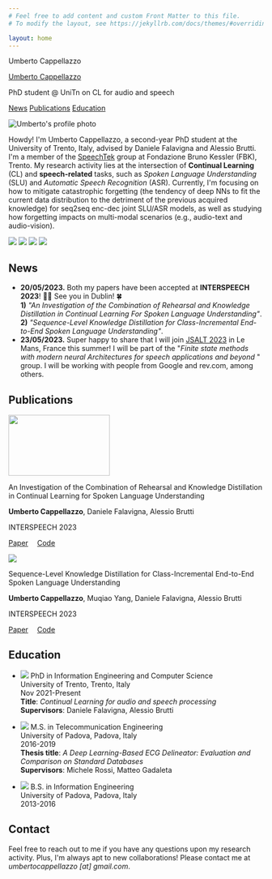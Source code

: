 ```yaml
---
# Feel free to add content and custom Front Matter to this file.
# To modify the layout, see https://jekyllrb.com/docs/themes/#overriding-theme-defaults

layout: home
---
```


Umberto Cappellazzo  

<!---

mark{ background-color:#c0ffc8; } .border-highlight{ border:2px dashed red; padding:0.03em 0.25em; } li{ margin: 10px 0; }
-->
[Umberto Cappellazzo](/)


PhD student @ UniTn on CL for audio and speech

[News](/#news) [Publications](/#publications) [Education](/#education)

![Umberto's profile photo](./images/profile.jpeg)

Howdy! I'm Umberto Cappellazzo, a second-year PhD student at the University of Trento, Italy, advised by Daniele Falavigna and Alessio Brutti. I'm a member of the [SpeechTek](https://speechtek.fbk.eu/) group at Fondazione Bruno Kessler (FBK), Trento. My research activity lies at the intersection of **Continual Learning** (CL) and **speech-related** tasks, such as _Spoken Language Understanding_ (SLU) and _Automatic Speech Recognition_ (ASR). Currently, I'm focusing on how to mitigate catastrophic forgetting (the tendency of deep NNs to fit the current data distribution to the detriment of the previous acquired knowledge) for seq2seq enc-dec joint SLU/ASR models, as well as studying how forgetting impacts on multi-modal scenarios (e.g., audio-text and audio-vision).

[![](./images/email_icon.png)](mailto:umbertocappellazzo@gmail.com) [![](./images/linkedin_icon.png)](https://www.linkedin.com/in/umberto-cappellazzo-116093150/") [![](./images/google_scholar_icon.png)](https://scholar.google.com/citations?user=z7zK5S0AAAAJ&hl=en) [![](./images/github_icon.png)](https://github.com/umbertocappellazzo)

News
----

*   **20/05/2023.** Both my papers have been accepted at **INTERSPEECH 2023**! 🚀🚀 See you in Dublin! 🍀  
    **1)** _"An Investigation of the Combination of Rehearsal and Knowledge Distillation in Continual Learning For Spoken Language Understanding"_.  
    **2)** _"Sequence-Level Knowledge Distillation for Class-Incremental End-to-End Spoken Language Understanding"_.
*   **23/05/2023.** Super happy to share that I will join [JSALT 2023](https://jsalt2023.univ-lemans.fr/en/index.html) in Le Mans, France this summer! I will be part of the "_Finite state methods with modern neural Architectures for speech applications and beyond_ " group. I will be working with people from Google and rev.com, among others.

Publications
------------

  


<img src="./images/FSC_CL.png" width="200" height="120">

An Investigation of the Combination of Rehearsal and Knowledge Distillation in Continual Learning for Spoken Language Understanding

**Umberto Cappellazzo**, Daniele Falavigna, Alessio Brutti

INTERSPEECH 2023

[Paper](https://arxiv.org/abs/2211.08161)  [Code](https://github.com/umbertocappellazzo/CL_SLU) 

  
  

![](./images/IS_slurp.png)

Sequence-Level Knowledge Distillation for Class-Incremental End-to-End Spoken Language Understanding

**Umberto Cappellazzo**, Muqiao Yang, Daniele Falavigna, Alessio Brutti

INTERSPEECH 2023

[Paper](https://arxiv.org/abs/2305.13899)  [Code](https://github.com/umbertocappellazzo/SLURP-SeqKD) 

Education
---------

*   ![](./images/unitn_logo.png) PhD in Information Engineering and Computer Science  
    University of Trento, Trento, Italy  
    Nov 2021-Present  
    **Title**: _Continual Learning for audio and speech processing_  
    **Supervisors**: Daniele Falavigna, Alessio Brutti  
    
  
*   ![](./images/logo_unipd.png) M.S. in Telecommunication Engineering  
    University of Padova, Padova, Italy  
    2016-2019  
    **Thesis title**: _A Deep Learning-Based ECG Delineator: Evaluation and Comparison on Standard Databases_  
    **Supervisors**: Michele Rossi, Matteo Gadaleta
  
*   ![](./images/logo_unipd.png) B.S. in Information Engineering  
    University of Padova, Padova, Italy  
    2013-2016  
    
  

Contact
-------

Feel free to reach out to me if you have any questions upon my research activity. Plus, I'm always apt to new collaborations! Please contact me at _umbertocappellazzo \[at\] gmail.com_.
